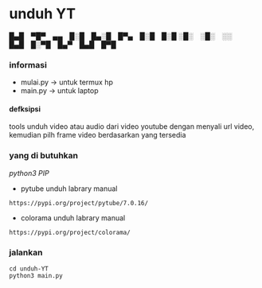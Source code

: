 # unduh YT


█▄█ ▀█▀ ▄▄ █░█ █▄░█ █▀▄ █░█ █░█
░█░ ░█░ ░░ █▄█ █░▀█ █▄▀ █▄█ █▀█

### informasi
- mulai.py -> untuk termux hp
- main.py -> untuk laptop
#### defksipsi
tools unduh video atau audio dari video youtube dengan menyali url video,
kemudian pilh frame video berdasarkan yang tersedia
### yang di butuhkan
*python3*
*PIP*
-  pytube
unduh labrary manual
```
https://pypi.org/project/pytube/7.0.16/
```
-  colorama
unduh labrary manual
```
https://pypi.org/project/colorama/
```
### jalankan
```
cd unduh-YT
python3 main.py
```
